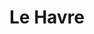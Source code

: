 ---
  title: "Le Havre"
  heroimage: "/images/blog/2019/07/img_3692.jpg"
  disable_feed: true
  duration: "Un week-end"
  weight: 97
  year: 2019
---